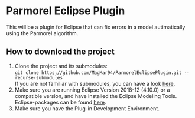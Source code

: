 # Parmorel Eclipse Plugin
This will be a plugin for Eclipse that can fix errors in a model autimatically using the Parmorel algorithm.

## How to download the project
1. Clone the project and its submodules: </br>
  `git clone https://github.com/MagMar94/ParmorelEclipsePlugin.git --recurse-submodules` </br>
  If you are not familiar with submodules, you can have a look [here](https://git-scm.com/book/en/v2/Git-Tools-Submodules).
2. Make sure you are running Eclipse Version 2018-12 (4.10.0) or a compatible version, and have installed the Eclipse Modeling Tools. Eclipse-packages can be found [here](https://www.eclipse.org/downloads/packages/).
3. Make sure you have the Plug-in Development Environment.
